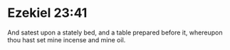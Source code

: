 # Ezekiel 23:41

And satest upon a stately bed, and a table prepared before it, whereupon thou hast set mine incense and mine oil.